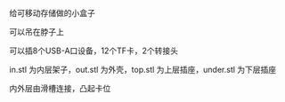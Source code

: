 给可移动存储做的小盒子

可以吊在脖子上

可以插8个USB-A口设备，12个TF卡，2个转接头

in.stl 为内层架子，out.stl 为外壳，top.stl 为上层插座，under.stl 为下层插座

内外层由滑槽连接，凸起卡位